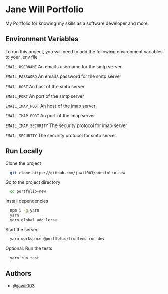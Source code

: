 
# Jane Will Portfolio

My Portfolio for knowing my skills as a software developer and more.




## Environment Variables

To run this project, you will need to add the following environment variables to your .env file

`EMAIL_USERNAME` An emails username for the smtp server

`EMAIL_PASSWORD` An emails password for the smtp server

`EMAIL_HOST` An host of the smtp server

`EMAIL_PORT` An port of the smtp server

`EMAIL_IMAP_HOST` An host of the imap server

`EMAIL_IMAP_PORT` An port of the imap server

`EMAIL_IMAP_SECURITY` The security protocol for imap server

`EMAIL_SECURITY` The security protocol for smtp server
## Run Locally

Clone the project

```bash
  git clone https://github.com/jawil003/portfolio-new
```

Go to the project directory

```bash
  cd portfolio-new
```

Install dependencies

```bash
  npm i -g yarn
  yarn
  yarn global add lerna
```

Start the server

```bash
  yarn workspace @portfolio/frontend run dev
```

Optional: Run the tests

```bash
  yarn run test
```


## Authors

- [@jawil003](https://github.com/jawil003)

